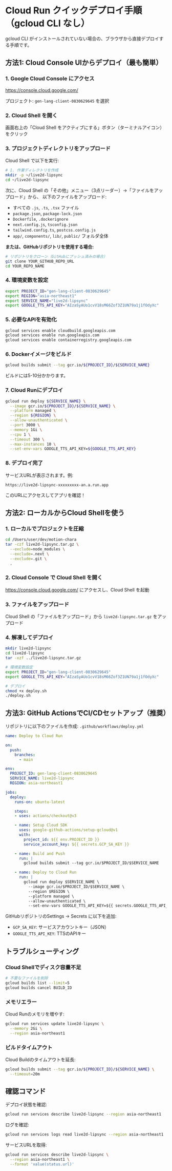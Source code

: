 # Cloud Run クイックデプロイ手順（gcloud CLI なし）

gcloud CLI がインストールされていない場合の、ブラウザから直接デプロイする手順です。

## 方法1: Cloud Console UIからデプロイ（最も簡単）

### 1. Google Cloud Console にアクセス

https://console.cloud.google.com/

プロジェクト: `gen-lang-client-0830629645` を選択

### 2. Cloud Shell を開く

画面右上の「Cloud Shell をアクティブにする」ボタン（ターミナルアイコン）をクリック

### 3. プロジェクトディレクトリをアップロード

Cloud Shell で以下を実行:

```bash
# 1. 作業ディレクトリを作成
mkdir -p ~/live2d-lipsync
cd ~/live2d-lipsync
```

次に、Cloud Shell の「その他」メニュー（3点リーダー）→「ファイルをアップロード」から、
以下のファイルをアップロード:

- すべての `.js`, `.ts`, `.tsx` ファイル
- `package.json`, `package-lock.json`
- `Dockerfile`, `.dockerignore`
- `next.config.js`, `tsconfig.json`
- `tailwind.config.ts`, `postcss.config.js`
- `app/`, `components/`, `lib/`, `public/` フォルダ全体

**または、GitHubリポジトリを使用する場合:**

```bash
# リポジトリをクローン（GitHubにプッシュ済みの場合）
git clone YOUR_GITHUB_REPO_URL
cd YOUR_REPO_NAME
```

### 4. 環境変数を設定

```bash
export PROJECT_ID="gen-lang-client-0830629645"
export REGION="asia-northeast1"
export SERVICE_NAME="live2d-lipsync"
export GOOGLE_TTS_API_KEY="AIzaSyAUo1cvV18sM66Zof3Z1UN79a1j1fOdyXc"
```

### 5. 必要なAPIを有効化

```bash
gcloud services enable cloudbuild.googleapis.com
gcloud services enable run.googleapis.com
gcloud services enable containerregistry.googleapis.com
```

### 6. Dockerイメージをビルド

```bash
gcloud builds submit --tag gcr.io/${PROJECT_ID}/${SERVICE_NAME}
```

ビルドには5-10分かかります。

### 7. Cloud Runにデプロイ

```bash
gcloud run deploy ${SERVICE_NAME} \
  --image gcr.io/${PROJECT_ID}/${SERVICE_NAME} \
  --platform managed \
  --region ${REGION} \
  --allow-unauthenticated \
  --port 3000 \
  --memory 1Gi \
  --cpu 1 \
  --timeout 300 \
  --max-instances 10 \
  --set-env-vars GOOGLE_TTS_API_KEY=${GOOGLE_TTS_API_KEY}
```

### 8. デプロイ完了

サービスURLが表示されます。例:
```
https://live2d-lipsync-xxxxxxxxx-an.a.run.app
```

このURLにアクセスしてアプリを確認！

## 方法2: ローカルからCloud Shellを使う

### 1. ローカルでプロジェクトを圧縮

```bash
cd /Users/user/dev/motion-chara
tar -czf live2d-lipsync.tar.gz \
  --exclude=node_modules \
  --exclude=.next \
  --exclude=.git \
  .
```

### 2. Cloud Console で Cloud Shell を開く

https://console.cloud.google.com/ にアクセスし、Cloud Shell を起動

### 3. ファイルをアップロード

Cloud Shell の「ファイルをアップロード」から `live2d-lipsync.tar.gz` をアップロード

### 4. 解凍してデプロイ

```bash
mkdir live2d-lipsync
cd live2d-lipsync
tar -xzf ../live2d-lipsync.tar.gz

# 環境変数設定
export PROJECT_ID="gen-lang-client-0830629645"
export GOOGLE_TTS_API_KEY="AIzaSyAUo1cvV18sM66Zof3Z1UN79a1j1fOdyXc"

# デプロイ
chmod +x deploy.sh
./deploy.sh
```

## 方法3: GitHub ActionsでCI/CDセットアップ（推奨）

リポジトリに以下のファイルを作成: `.github/workflows/deploy.yml`

```yaml
name: Deploy to Cloud Run

on:
  push:
    branches:
      - main

env:
  PROJECT_ID: gen-lang-client-0830629645
  SERVICE_NAME: live2d-lipsync
  REGION: asia-northeast1

jobs:
  deploy:
    runs-on: ubuntu-latest

    steps:
    - uses: actions/checkout@v3

    - name: Setup Cloud SDK
      uses: google-github-actions/setup-gcloud@v1
      with:
        project_id: ${{ env.PROJECT_ID }}
        service_account_key: ${{ secrets.GCP_SA_KEY }}

    - name: Build and Push
      run: |
        gcloud builds submit --tag gcr.io/$PROJECT_ID/$SERVICE_NAME

    - name: Deploy to Cloud Run
      run: |
        gcloud run deploy $SERVICE_NAME \
          --image gcr.io/$PROJECT_ID/$SERVICE_NAME \
          --region $REGION \
          --platform managed \
          --allow-unauthenticated \
          --set-env-vars GOOGLE_TTS_API_KEY=${{ secrets.GOOGLE_TTS_API_KEY }}
```

GitHubリポジトリのSettings → Secrets に以下を追加:
- `GCP_SA_KEY`: サービスアカウントキー（JSON）
- `GOOGLE_TTS_API_KEY`: TTSのAPIキー

## トラブルシューティング

### Cloud Shellでディスク容量不足

```bash
# 不要なファイルを削除
gcloud builds list --limit=5
gcloud builds cancel BUILD_ID
```

### メモリエラー

Cloud Runのメモリを増やす:

```bash
gcloud run services update live2d-lipsync \
  --memory 2Gi \
  --region asia-northeast1
```

### ビルドタイムアウト

Cloud Buildのタイムアウトを延長:

```bash
gcloud builds submit --tag gcr.io/${PROJECT_ID}/${SERVICE_NAME} \
  --timeout=20m
```

## 確認コマンド

デプロイ状態を確認:

```bash
gcloud run services describe live2d-lipsync --region asia-northeast1
```

ログを確認:

```bash
gcloud run services logs read live2d-lipsync --region asia-northeast1
```

サービスURLを取得:

```bash
gcloud run services describe live2d-lipsync \
  --region asia-northeast1 \
  --format 'value(status.url)'
```
